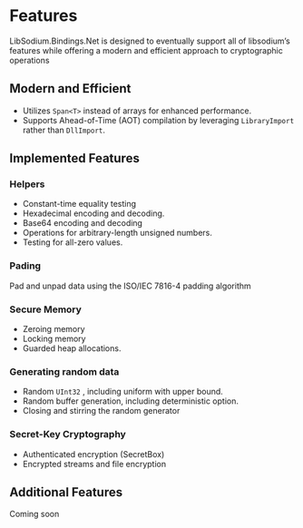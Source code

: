 # Features

LibSodium.Bindings.Net is designed to eventually support all of libsodium’s features while offering a modern and efficient approach to cryptographic operations

## Modern and Efficient

- Utilizes `Span<T>` instead of arrays for enhanced performance.
- Supports Ahead-of-Time (AOT) compilation by leveraging `LibraryImport` rather than `DllImport`.

## Implemented Features

### Helpers

- Constant-time equality testing
- Hexadecimal encoding and decoding.
- Base64 encoding and decoding
- Operations for arbitrary-length unsigned numbers.
- Testing for all-zero values.

### Pading

Pad and unpad data using the ISO/IEC 7816-4 padding algorithm

### Secure Memory

- Zeroing memory
- Locking memory
- Guarded heap allocations.

### Generating random data

- Random `UInt32` , including uniform with upper bound.
- Random buffer generation, including deterministic option.
- Closing and stirring the random generator

### Secret-Key Cryptography

- Authenticated encryption (SecretBox)
- Encrypted streams and file encryption

## Additional Features

Coming soon